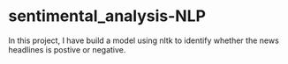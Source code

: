 # sentimental_analysis-NLP
In this project, I have build a model using nltk to identify whether the news headlines is postive or negative.
